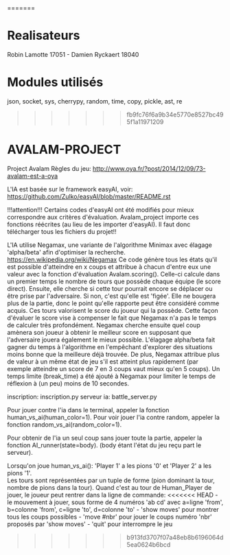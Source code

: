 
=======
# Realisateurs 
Robin Lamotte 17051 - Damien Ryckaert 18040

# Modules utilisés 
json, socket, sys, cherrypy, random, time, copy, pickle, ast, re

>>>>>>> fb9fc76f6a9b34e5770e8527bc495f1a11971209
# AVALAM-PROJECT
Project Avalam
Règles du jeu:
http://www.oya.fr/?post/2014/12/09/73-avalam-est-a-oya

L'IA est basée sur le framework easyAI, voir:
https://github.com/Zulko/easyAI/blob/master/README.rst

!!!attention!!!
 Certains codes d'easyAI ont été modifiés pour mieux correspondre aux critères d'évaluation. Avalam_project importe ces fonctions réécrites (au lieu de les importer d'easyAI). Il faut donc télécharger tous les fichiers du projet!!

L'IA utilise Negamax, une variante de l'algorithme Minimax avec élagage 'alpha/beta' afin d'optimiser la recherche.
https://en.wikipedia.org/wiki/Negamax
Ce code génère tous les états qu'il est possible d'atteindre en x coups et attribue à chacun d'entre eux une valeur avec la fonction d'évaluation Avalam.scoring().
Celle-ci calcule dans un premier temps le nombre de tours que possède chaque équipe (le score direct). 
Ensuite, elle cherche si cette tour pourrait encore se déplacer ou être prise par l'adversaire. Si non, c'est qu'elle est 'figée'. Elle ne bougera plus de la partie, donc le point qu'elle rapporte peut être considéré comme acquis. Ces tours valorisent le score du joueur qui la possède. Cette façon d'évaluer le score vise à compenser le fait que Negamax n'a pas le temps de calculer très profondément.
Negamax cherche ensuite quel coup amènera son joueur à obtenir le meilleur score en supposant que l'adversaire jouera également le mieux possible.
L'élagage alpha/beta fait gagner du temps à l'algorithme en l'empêchant d'explorer des situations moins bonne que la meilleure déjà trouvée.
De plus, Negamax attribue plus de valeur à un même état de jeu s'il est atteint plus rapidement (par exemple atteindre un score de 7 en 3 coups vaut mieux qu'en 5 coups).
Un temps limite (break_time) a été ajouté à Negamax pour limiter le temps de réflexion à (un peu) moins de 10 secondes.  


inscription: inscription.py
serveur ia: battle_server.py


Pour jouer contre l'ia dans le terminal, appeler la fonction human_vs_ai(human_color=1).
Pour voir jouer l'ia contre random, appeler la fonction random_vs_ai(random_color=1).

Pour obtenir de l'ia un seul coup sans jouer toute la partie, appeler la fonction AI_runner(state=body). (body étant l'état du jeu reçu part le serveur).

Lorsqu'on joue human_vs_ai():
'Player 1' a les pions '0' et 'Player 2' a les pions '1'.    
Les tours sont représentées par un tuple de forme (pion dominant la tour, nombre de pions dans la tour).
Quand c'est au tour de Human_Player de jouer, le joueur peut rentrer dans la ligne de commande:
<<<<<<< HEAD
    - le mouvement à jouer, sous forme de 4 numéros 'ab cd' avec a=ligne 'from', b=colonne 'from', c=ligne 'to', d=colonne 'to'
    - 'show moves' pour montrer tous les coups possibles
    - 'move #nbr' pour jouer le coups numéro 'nbr' proposés par 'show moves'
    - 'quit' pour interrompre le jeu
>>>>>>> b913fd3707f07a48eb8b6196064d5ea0624b6bcd

